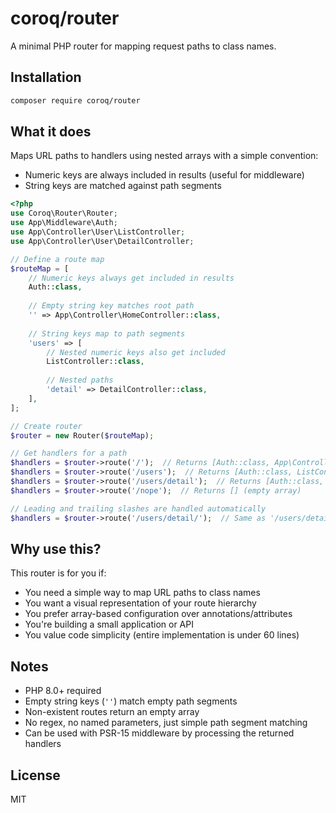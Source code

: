# coroq/router

A minimal PHP router for mapping request paths to class names.

## Installation

```bash
composer require coroq/router
```

## What it does

Maps URL paths to handlers using nested arrays with a simple convention:
- Numeric keys are always included in results (useful for middleware)
- String keys are matched against path segments

```php
<?php
use Coroq\Router\Router;
use App\Middleware\Auth;
use App\Controller\User\ListController;
use App\Controller\User\DetailController;

// Define a route map
$routeMap = [
    // Numeric keys always get included in results
    Auth::class,
    
    // Empty string key matches root path
    '' => App\Controller\HomeController::class,
    
    // String keys map to path segments
    'users' => [
        // Nested numeric keys also get included
        ListController::class,
        
        // Nested paths
        'detail' => DetailController::class,
    ],
];

// Create router
$router = new Router($routeMap);

// Get handlers for a path
$handlers = $router->route('/');  // Returns [Auth::class, App\Controller\HomeController::class]
$handlers = $router->route('/users');  // Returns [Auth::class, ListController::class]
$handlers = $router->route('/users/detail');  // Returns [Auth::class, ListController::class, DetailController::class]
$handlers = $router->route('/nope');  // Returns [] (empty array)

// Leading and trailing slashes are handled automatically
$handlers = $router->route('/users/detail/');  // Same as '/users/detail'
```

## Why use this?

This router is for you if:

- You need a simple way to map URL paths to class names
- You want a visual representation of your route hierarchy
- You prefer array-based configuration over annotations/attributes
- You're building a small application or API
- You value code simplicity (entire implementation is under 60 lines)

## Notes

- PHP 8.0+ required
- Empty string keys (`''`) match empty path segments
- Non-existent routes return an empty array
- No regex, no named parameters, just simple path segment matching
- Can be used with PSR-15 middleware by processing the returned handlers

## License

MIT